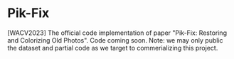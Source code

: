 # Pik-Fix
[WACV2023] The official code implementation of paper "Pik-Fix: Restoring and Colorizing Old Photos".
Code coming soon. Note: we may only public the dataset and partial code as we target to commerializing this project.
